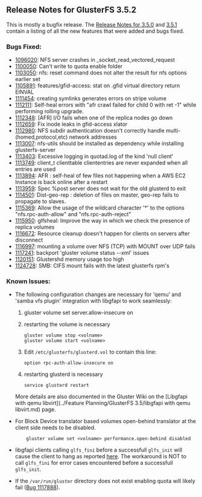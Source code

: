 ## Release Notes for GlusterFS 3.5.2

This is mostly a bugfix release. The [Release Notes for 3.5.0](./3.5.0.md) and [3.5.1](./3.5.1.md) contain a listing of all the new features that were added and bugs fixed.

### Bugs Fixed:

- [1096020](https://bugzilla.redhat.com/1096020): NFS server crashes in _socket_read_vectored_request
- [1100050](https://bugzilla.redhat.com/1100050): Can't write to quota enable folder
- [1103050](https://bugzilla.redhat.com/1103050): nfs: reset command does not alter the result for nfs options earlier set
- [1105891](https://bugzilla.redhat.com/1105891): features/gfid-access: stat on .gfid virtual directory return EINVAL
- [1111454](https://bugzilla.redhat.com/1111454): creating symlinks generates errors on stripe volume
- [1112111](https://bugzilla.redhat.com/1112111): Self-heal errors with "afr crawl failed for child 0 with  ret -1" while performing rolling upgrade.
- [1112348](https://bugzilla.redhat.com/1112348): [AFR] I/O fails when one of the replica nodes go down
- [1112659](https://bugzilla.redhat.com/1112659): Fix inode leaks in gfid-access xlator
- [1112980](https://bugzilla.redhat.com/1112980): NFS subdir authentication doesn't correctly handle multi-(homed,protocol,etc) network addresses
- [1113007](https://bugzilla.redhat.com/1113007): nfs-utils should be installed as dependency while installing glusterfs-server
- [1113403](https://bugzilla.redhat.com/1113403): Excessive logging in quotad.log of the kind 'null client'
- [1113749](https://bugzilla.redhat.com/1113749): client_t clienttable cliententries are never expanded when all entries are used
- [1113894](https://bugzilla.redhat.com/1113894): AFR : self-heal of few files not happening when a AWS EC2 Instance is back online after a restart
- [1113959](https://bugzilla.redhat.com/1113959): Spec %post server does not wait for the old glusterd to exit
- [1114501](https://bugzilla.redhat.com/1114501): Dist-geo-rep : deletion of files on master,  geo-rep fails to propagate to slaves.
- [1115369](https://bugzilla.redhat.com/1115369): Allow the usage of the wildcard character '*' to the options "nfs.rpc-auth-allow" and "nfs.rpc-auth-reject"
- [1115950](https://bugzilla.redhat.com/1115950): glfsheal: Improve the way in which we check the presence of replica volumes
- [1116672](https://bugzilla.redhat.com/1116672): Resource cleanup doesn't happen for clients on servers after disconnect
- [1116997](https://bugzilla.redhat.com/1116997): mounting a volume over NFS (TCP) with MOUNT over UDP fails
- [1117241](https://bugzilla.redhat.com/1117241): backport 'gluster volume status --xml' issues
- [1120151](https://bugzilla.redhat.com/1120151): Glustershd memory usage too high
- [1124728](https://bugzilla.redhat.com/1124728): SMB: CIFS mount fails with the latest glusterfs rpm's

### Known Issues:

- The following configuration changes are necessary for 'qemu' and 'samba vfs
  plugin' integration with libgfapi to work seamlessly:

   1. gluster volume set <volname> server.allow-insecure on
   2. restarting the volume is necessary

       ~~~
       gluster volume stop <volname>
       gluster volume start <volname>
       ~~~

   3. Edit `/etc/glusterfs/glusterd.vol` to contain this line:

       ~~~
       option rpc-auth-allow-insecure on
       ~~~

   4. restarting glusterd is necessary

       ~~~
       service glusterd restart
       ~~~

   More details are also documented in the Gluster Wiki on the [Libgfapi with qemu libvirt](../Feature Planning/GlusterFS 3.5/libgfapi with qemu libvirt.md) page.

- For Block Device translator based volumes open-behind translator at the
  client side needs to be disabled.

          gluster volume set <volname> performance.open-behind disabled


- libgfapi clients calling `glfs_fini` before a successfull `glfs_init` will cause the client to
  hang as reported [here](http://lists.gnu.org/archive/html/gluster-devel/2014-04/msg00179.html).
  The workaround is NOT to call `glfs_fini` for error cases encountered before a successfull
  `glfs_init`.

- If the `/var/run/gluster` directory does not exist enabling quota will likely fail ([Bug 1117888](https://bugzilla.redhat.com/show_bug.cgi?id=1117888)).
